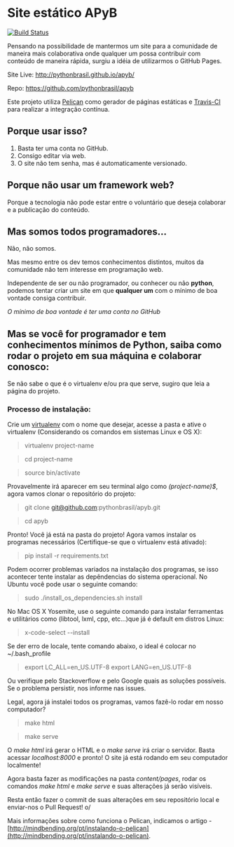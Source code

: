 # Site estático APyB

[![Build Status](https://travis-ci.org/pythonbrasil/apyb.svg?branch=pelican)](https://travis-ci.org/pythonbrasil/apyb)

Pensando na possibilidade de mantermos um site para a comunidade de maneira mais colaborativa onde qualquer um possa contribuir com conteúdo de maneira rápida, surgiu a idéia de utilizarmos o GitHub Pages.

Site Live:  http://pythonbrasil.github.io/apyb/

Repo: https://github.com/pythonbrasil/apyb

Este projeto utiliza [Pelican](http://blog.getpelican.com/) como gerador de páginas estáticas e [Travis-CI](https://travis-ci.org/) para realizar a integração contínua.

## Porque usar isso?

1. Basta ter uma conta no GitHub.
2. Consigo editar via web.
3. O site não tem senha, mas é automaticamente versionado.

## Porque não usar um framework web?

Porque a tecnologia não pode estar entre o voluntário que deseja colaborar e a publicação do conteúdo.

## Mas somos todos programadores...

Não, não somos.

Mas mesmo entre os dev temos conhecimentos distintos, muitos da comunidade não tem interesse em programação web.

Independente de ser ou não programador, ou conhecer ou não **python**, podemos tentar criar um site em que **qualquer um** com o mínimo de boa vontade consiga contribuir.

*O mínimo de boa vontade é ter uma conta no GitHub*

## Mas se você for programador e tem conhecimentos mínimos de Python, saiba como rodar o projeto em sua máquina e colaborar conosco:

Se não sabe o que é o virtualenv e/ou pra que serve, sugiro que leia a página do projeto.

### Processo de instalação:

Crie um [virtualenv](https://virtualenv.readthedocs.org/en/latest/) com o nome que desejar, acesse a pasta e ative o virtualenv (Considerando os comandos em sistemas Linux e OS X):

> virtualenv project-name  

> cd project-name  

> source bin/activate

Provavelmente irá aparecer em seu terminal algo como *(project-name)$*, agora vamos clonar o repositório do projeto:

> git clone git@github.com:pythonbrasil/apyb.git

> cd apyb

Pronto! Você já está na pasta do projeto! Agora vamos instalar os programas necessários (Certifique-se que o virtualenv está ativado):

> pip install -r requirements.txt

Podem ocorrer problemas variados na instalação dos programas, se isso acontecer tente instalar as depêndencias do sistema operacional. No Ubuntu você pode usar o seguinte comando:

> sudo ./install_os_dependencies.sh install

No Mac OS X Yosemite, use o seguinte comando para instalar ferramentas e utilitários como (libtool, lxml, cpp, etc...)que já é default em distros Linux:

> x-code-select --install

Se der erro de locale, tente comando abaixo, o ideal é colocar no ~/.bash_profile

> export LC_ALL=en_US.UTF-8
> export LANG=en_US.UTF-8

Ou verifique pelo Stackoverflow e pelo Google quais as soluções possíveis. Se o problema persistir, nos informe nas issues.

Legal, agora já instalei todos os programas, vamos fazê-lo rodar em nosso computador?

> make html  

> make serve

O *make html* irá gerar o HTML e o *make serve* irá criar o servidor. Basta acessar *localhost:8000* e pronto! O site já está rodando em seu computador localmente!

Agora basta fazer as modificações na pasta *content/pages*, rodar os comandos *make html* e *make serve* e suas alterações já serão visíveis.

Resta então fazer o commit de suas alterações em seu repositório local e enviar-nos o Pull Request! o/

Mais informações sobre como funciona o Pelican, indicamos o artigo - [http://mindbending.org/pt/instalando-o-pelican](http://mindbending.org/pt/instalando-o-pelican).
